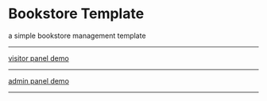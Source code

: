 # Bookstore Template 

a simple bookstore management template

---

<a href="https://code-with-rashed.github.io/book-store-template" target="_blank">visitor panel demo</a>

---
<a href="https://code-with-rashed.github.io/book-store-template/admin/dashboard.html" target="_blank">admin panel demo</a>

---